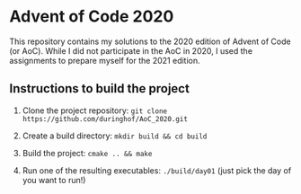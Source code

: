# Advent of Code 2020

This repository contains my solutions to the 2020 edition of Advent of Code (or AoC). While I did not participate in the AoC in 2020, I used the assignments to prepare myself for the 2021 edition.

## Instructions to build the project

1. Clone the project repository: `git clone https://github.com/duringhof/AoC_2020.git`

2. Create a build directory: `mkdir build && cd build`

3. Build the project: `cmake .. && make`

4. Run one of the resulting executables: `./build/day01` (just pick the day of you want to run!)
